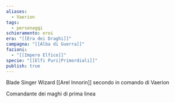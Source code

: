```yaml
---
aliases:
  - Vaerion
tags:
  - personaggi
schieramento: eroi
era: "[[Era dei Draghi]]"
campagna: "[[Alba di Guerra]]"
fazioni:
  - "[[Impero Elfico]]"
specie: "[[Elfi Puri|Primordiali]]"
publish: true
---
```

Blade Singer Wizard
[[Arel Innorin]] secondo in comando di Vaerion

Comandante dei maghi di prima linea